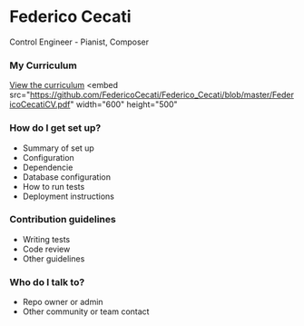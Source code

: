 # Federico Cecati #

Control Engineer - Pianist, Composer

### My Curriculum ###

[View the curriculum](http://nbviewer.jupyter.org/github/FedericoCecati/Federico_Cecati/blob/master/FedericoCecatiCV.pdf)
<embed src="https://github.com/FedericoCecati/Federico_Cecati/blob/master/FedericoCecatiCV.pdf" width="600" height="500" 


### How do I get set up? ###

* Summary of set up
* Configuration
* Dependencie
* Database configuration
* How to run tests
* Deployment instructions

### Contribution guidelines ###

* Writing tests
* Code review
* Other guidelines

### Who do I talk to? ###

* Repo owner or admin
* Other community or team contact
